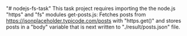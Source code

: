 "# nodejs-fs-task" 
This task project requires importing the the node.js "https" and "fs" modules
get-posts.js: Fetches posts from https://jsonplaceholder.typicode.com/posts with "https.get()" and stores posts in a "body" variable that is next written to "./result/posts.json" file.